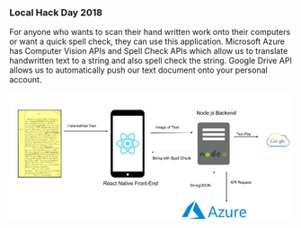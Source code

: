 ### Local Hack Day 2018

For anyone who wants to scan their hand written work onto their computers or want a quick spell check, they can use this application. Microsoft Azure has Computer Vision APIs and Spell Check APIs which allow us to translate handwritten text to a string and also spell check the string. Google Drive API allows us to automatically push our text document onto your personal account.

<img src = "full_stack_diagram.png">

